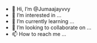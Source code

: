 - 👋 Hi, I’m @Jumaajayvvy
- 👀 I’m interested in ...
- 🌱 I’m currently learning ...
- 💞️ I’m looking to collaborate on ...
- 📫 How to reach me ...

<!---
Jumaajayvvy/Jumaajayvvy is a ✨ special ✨ repository because its `README.md` (this file) appears on your GitHub profile.
You can click the Preview link to take a look at your changes.
--->
